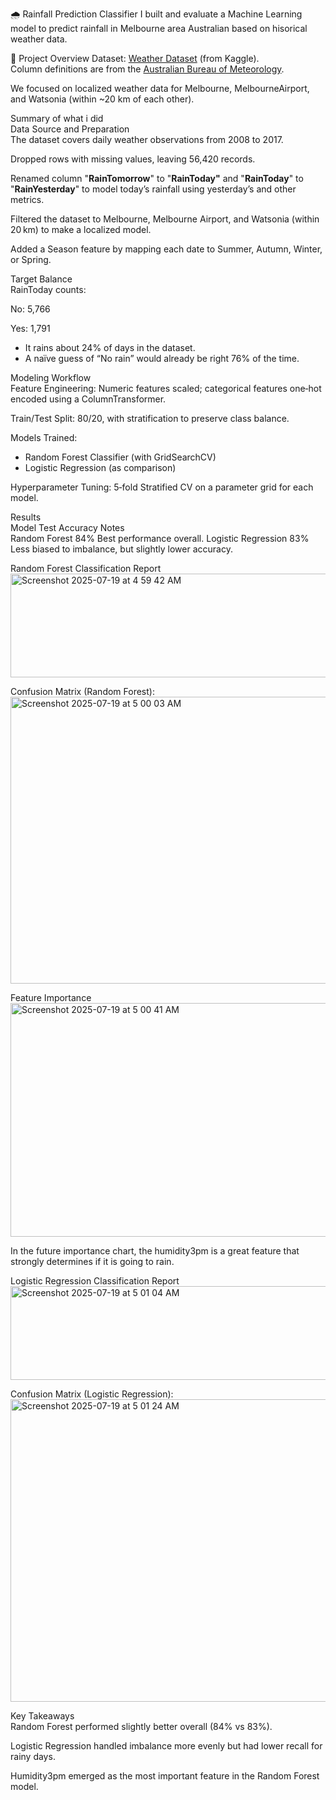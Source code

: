 🌧️ Rainfall Prediction Classifier
I built and evaluate a Machine Learning model to predict rainfall in Melbourne area Australian based on hisorical weather data.

📌 Project Overview
Dataset: [Weather Dataset](https://www.kaggle.com/datasets/jsphyg/weather-dataset-rattle-package/) (from Kaggle).\
Column definitions are from the [Australian Bureau of Meteorology](http://www.bom.gov.au/climate/dwo/IDCJDW0000.shtml).


We focused on localized weather data for Melbourne, MelbourneAirport, and Watsonia (within ~20 km of each other).

Summary of what i did\
Data Source and Preparation\
The dataset covers daily weather observations from 2008 to 2017.

Dropped rows with missing values, leaving 56,420 records.

Renamed column "**RainTomorrow**" to "**RainToday"** and "**RainToday**" to "**RainYesterday**" to model today’s rainfall using yesterday’s and other metrics.

Filtered the dataset to Melbourne, Melbourne Airport, and Watsonia (within 20 km) to make a localized model.

Added a Season feature by mapping each date to Summer, Autumn, Winter, or Spring.

Target Balance\
RainToday counts:

No: 5,766

Yes: 1,791
- It rains about 24% of days in the dataset.
- A naïve guess of “No rain” would already be right 76% of the time.

Modeling Workflow\
Feature Engineering: Numeric features scaled; categorical features one‑hot encoded using a ColumnTransformer.

Train/Test Split: 80/20, with stratification to preserve class balance.

Models Trained:
- Random Forest Classifier (with GridSearchCV)
- Logistic Regression (as comparison)

Hyperparameter Tuning: 5‑fold Stratified CV on a parameter grid for each model.

Results\
Model	Test Accuracy	Notes\
Random Forest	84%	Best performance overall.
Logistic Regression	83%	Less biased to imbalance, but slightly lower accuracy.

Random Forest Classification Report\
<img width="690" height="166" alt="Screenshot 2025-07-19 at 4 59 42 AM" src="https://github.com/user-attachments/assets/c91c775f-a2b5-46cf-a614-8910e2d7be88" />

Confusion Matrix (Random Forest):\
<img width="624" height="459" alt="Screenshot 2025-07-19 at 5 00 03 AM" src="https://github.com/user-attachments/assets/2252b50e-63c1-4b78-a9ba-24c0ad123cea" />

Feature Importance\
<img width="690" height="374" alt="Screenshot 2025-07-19 at 5 00 41 AM" src="https://github.com/user-attachments/assets/c63d8b4b-bf8c-47c6-bcab-0bb2e6aae87e" />

In the future importance chart, the humidity3pm is a great feature that strongly determines if it is going to rain.

Logistic Regression Classification Report\
<img width="602" height="150" alt="Screenshot 2025-07-19 at 5 01 04 AM" src="https://github.com/user-attachments/assets/d042ff01-54ca-484f-9c5a-ea213c970185" />

Confusion Matrix (Logistic Regression):\
<img width="650" height="484" alt="Screenshot 2025-07-19 at 5 01 24 AM" src="https://github.com/user-attachments/assets/2f7c7a47-8bc3-443d-96ba-dd1913dd229b" />

Key Takeaways\
Random Forest performed slightly better overall (84% vs 83%).

Logistic Regression handled imbalance more evenly but had lower recall for rainy days.

Humidity3pm emerged as the most important feature in the Random Forest model.

